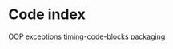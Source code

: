 # Code index

[OOP](OOP.py)
[exceptions](exceptions.py)
[timing-code-blocks](timing-code-blocks.py)
[packaging](packaging.py)
